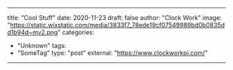 
--- 

title: "Cool Stuff"
date: 2020-11-23
draft: false
author: "Clock Work"
image: "https://static.wixstatic.com/media/3833f7_78ede19cf07549989bd0b0835dd1b94d~mv2.png"
categories:
- "Unknown"
tags:
- "SomeTag"
type: "post"
external: "https://www.clockworkpi.com/"
---
